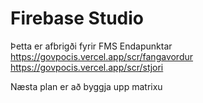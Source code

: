 # Firebase Studio

Þetta er afbrigði fyrir FMS
Endapunktar 
    https://govpocis.vercel.app/scr/fangavordur 
    https://govpocis.vercel.app/scr/stjori

Næsta plan er að byggja upp matrixu 
